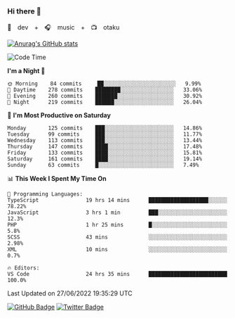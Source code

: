### Hi there 👋

🚀　dev　+　🎧　music　+　📺　otaku


[![Anurag's GitHub stats](https://github-readme-stats.vercel.app/api?username=koheitasaka&count_private=true&show_icons=true&theme=monokai)](https://github.com/koheitasaka/github-readme-stats)

<!--START_SECTION:waka-->
![Code Time](http://img.shields.io/badge/Code%20Time-0%20secs-blue)

**I'm a Night 🦉** 

```text
🌞 Morning    84 commits     ██░░░░░░░░░░░░░░░░░░░░░░░   9.99% 
🌆 Daytime    278 commits    ████████░░░░░░░░░░░░░░░░░   33.06% 
🌃 Evening    260 commits    ███████░░░░░░░░░░░░░░░░░░   30.92% 
🌙 Night      219 commits    ██████░░░░░░░░░░░░░░░░░░░   26.04%

```
📅 **I'm Most Productive on Saturday** 

```text
Monday       125 commits    ███░░░░░░░░░░░░░░░░░░░░░░   14.86% 
Tuesday      99 commits     ███░░░░░░░░░░░░░░░░░░░░░░   11.77% 
Wednesday    113 commits    ███░░░░░░░░░░░░░░░░░░░░░░   13.44% 
Thursday     147 commits    ████░░░░░░░░░░░░░░░░░░░░░   17.48% 
Friday       133 commits    ████░░░░░░░░░░░░░░░░░░░░░   15.81% 
Saturday     161 commits    ████░░░░░░░░░░░░░░░░░░░░░   19.14% 
Sunday       63 commits     █░░░░░░░░░░░░░░░░░░░░░░░░   7.49%

```


📊 **This Week I Spent My Time On** 

```text
💬 Programming Languages: 
TypeScript               19 hrs 14 mins      ███████████████████░░░░░░   78.22% 
JavaScript               3 hrs 1 min         ███░░░░░░░░░░░░░░░░░░░░░░   12.3% 
PHP                      1 hr 25 mins        █░░░░░░░░░░░░░░░░░░░░░░░░   5.8% 
SCSS                     43 mins             ░░░░░░░░░░░░░░░░░░░░░░░░░   2.98% 
XML                      10 mins             ░░░░░░░░░░░░░░░░░░░░░░░░░   0.7%

🔥 Editors: 
VS Code                  24 hrs 35 mins      █████████████████████████   100.0%

```


 Last Updated on 27/06/2022 19:35:29 UTC
<!--END_SECTION:waka-->

[![GitHub Badge](https://img.shields.io/badge/GitHub-100000?style=for-the-badge&logo=github&logoColor=white)](https://github.com/koheitasaka)
[![Twitter Badge](https://img.shields.io/badge/Twitter-1DA1F2?style=for-the-badge&logo=twitter&logoColor=white)](https://twitter.com/sleep_asleep_)
